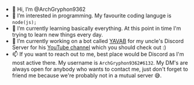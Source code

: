 - 👋 Hi, I’m @ArchGryphon9362
- 👀 I’m interested in programming. My favourite coding languge is `node(js);`
- 🌱 I’m currently learning basically everything. At this point in time I'm trying to learn new things every day.
- 💞️ I’m currently working on a bot called [YAVAB](https://github.com/ArchGryphon9362/YAVAB) for my uncle's Discord Server for his [YouTube channel](https://www.youtube.com/channel/UCFzZmf27xo3W7nvBm7EuKBg) which you should check out :)
- 📫 If you want to reach out to me, best place would be Discord as I'm most active there. My username is `ArchGryphon9362#6132`. My DM's are always open for anybody who wants to contact me, just don't forget to friend me because we're probably not in a mutual server 😅.

<!--
Psst, this if you're here, you might also want to know that I am currently working on reverse engineering the Tesla BLE connection, and it seems that progress is going well and I might have a proof-of-concept some time soon 😅, reach out to me on Discord if you wanna know more :)
--->
